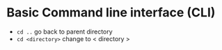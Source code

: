 # Basic Command line interface (CLI)
- `cd ..` go back  to parent directory
- `cd <directory>` change to < directory >